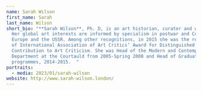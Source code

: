 ```yaml
---
name: Sarah Wilson
first_name: Sarah
last_name: Wilson
short_bio: "**Sarah Wilson**, Ph. D, is an art historian, curator and writer.
  Her global art interests are informed by specialism in postwar and Cold War
  Europe and the USSR. Among other recognitions, in 2015 she was the recipient
  of International Association of Art Critics’ Award for Distinguished
  Contribution to Art Criticism. She was Head of the Modern and Contemporary
  Department at the Courtauld from 2005-Spring 2008 and Head of Graduate Diploma
  programmes, 2014-2015.  "
portraits:
  - media: 2023/01/sarah-wilson
website: http://www.sarah-wilson.london/
---
```


